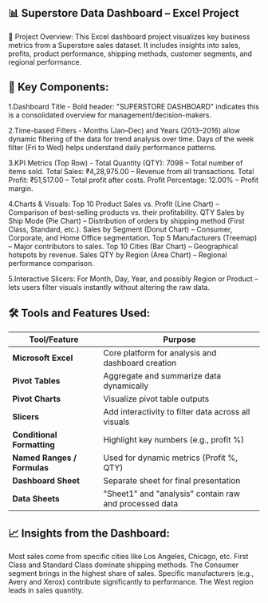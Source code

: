 📊 Superstore Data Dashboard – Excel Project
------------------------------------------
📌 Project Overview:
This Excel dashboard project visualizes key business metrics from a Superstore sales dataset. It includes insights into sales, profits, product performance, shipping methods, customer segments, and regional performance.

🧩 Key Components:
------------------
1.Dashboard Title -
  Bold header: "SUPERSTORE DASHBOARD" indicates this is a consolidated overview for management/decision-makers.

2.Time-based Filters -
Months (Jan–Dec) and Years (2013–2016) allow dynamic filtering of the data for trend analysis over time.
Days of the week filter (Fri to Wed) helps understand daily performance patterns.

3.KPI Metrics (Top Row) - 
Total Quantity (QTY): 7098 – Total number of items sold.
Total Sales: ₹4,28,975.00 – Revenue from all transactions.
Total Profit: ₹51,517.00 – Total profit after costs.
Profit Percentage: 12.00% – Profit margin.

4.Charts & Visuals:
Top 10 Product Sales vs. Profit (Line Chart) – Comparison of best-selling products vs. their profitability.
QTY Sales by Ship Mode (Pie Chart) – Distribution of orders by shipping method (First Class, Standard, etc.).
Sales by Segment (Donut Chart) – Consumer, Corporate, and Home Office segmentation.
Top 5 Manufacturers (Treemap) – Major contributors to sales.
Top 10 Cities (Bar Chart) – Geographical hotspots by revenue.
Sales QTY by Region (Area Chart) – Regional performance comparison.

5.Interactive Slicers:
For Month, Day, Year, and possibly Region or Product – lets users filter visuals instantly without altering the raw data.

🛠️ Tools and Features Used:
----------------------------
| Tool/Feature                | Purpose                                                |
| --------------------------- | ------------------------------------------------------ |
| **Microsoft Excel**         | Core platform for analysis and dashboard creation      |
| **Pivot Tables**            | Aggregate and summarize data dynamically               |
| **Pivot Charts**            | Visualize pivot table outputs                          |
| **Slicers**                 | Add interactivity to filter data across all visuals    |
| **Conditional Formatting**  | Highlight key numbers (e.g., profit %)                 |
| **Named Ranges / Formulas** | Used for dynamic metrics (Profit %, QTY)               |
| **Dashboard Sheet**         | Separate sheet for final presentation                  |
| **Data Sheets**             | "Sheet1" and "analysis" contain raw and processed data |


📈 Insights from the Dashboard:
--------------------------------
Most sales come from specific cities like Los Angeles, Chicago, etc.
First Class and Standard Class dominate shipping methods.
The Consumer segment brings in the highest share of sales.
Specific manufacturers (e.g., Avery and Xerox) contribute significantly to performance.
The West region leads in sales quantity.





